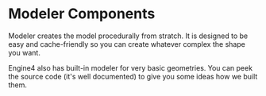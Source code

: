# Modeler Components

Modeler creates the model procedurally from stratch. It is designed to be easy and cache-friendly so you can create whatever complex the shape you want.

Engine4 also has built-in modeler for very basic geometries. You can peek the source code (it's well documented) to give you some ideas how we built them.